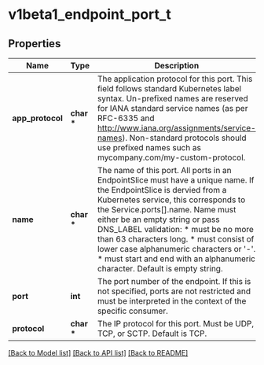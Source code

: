 # v1beta1_endpoint_port_t

## Properties
Name | Type | Description | Notes
------------ | ------------- | ------------- | -------------
**app_protocol** | **char \*** | The application protocol for this port. This field follows standard Kubernetes label syntax. Un-prefixed names are reserved for IANA standard service names (as per RFC-6335 and http://www.iana.org/assignments/service-names). Non-standard protocols should use prefixed names such as mycompany.com/my-custom-protocol. | [optional] 
**name** | **char \*** | The name of this port. All ports in an EndpointSlice must have a unique name. If the EndpointSlice is dervied from a Kubernetes service, this corresponds to the Service.ports[].name. Name must either be an empty string or pass DNS_LABEL validation: * must be no more than 63 characters long. * must consist of lower case alphanumeric characters or &#39;-&#39;. * must start and end with an alphanumeric character. Default is empty string. | [optional] 
**port** | **int** | The port number of the endpoint. If this is not specified, ports are not restricted and must be interpreted in the context of the specific consumer. | [optional] 
**protocol** | **char \*** | The IP protocol for this port. Must be UDP, TCP, or SCTP. Default is TCP. | [optional] 

[[Back to Model list]](../README.md#documentation-for-models) [[Back to API list]](../README.md#documentation-for-api-endpoints) [[Back to README]](../README.md)


